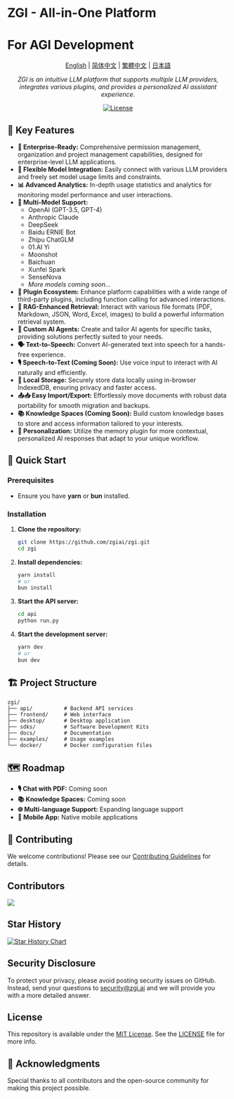 # ZGI - All-in-One Platform
# For AGI Development

<p align="center">
  <a href="./README.md">English</a> |
  <a href="./README_zh-CN.md">简体中文</a> |
  <a href="./README_zh-TW.md">繁體中文</a> |
  <a href="./README_ja.md">日本語</a>
</p>

<p align="center">
  <em>ZGI is an intuitive LLM platform that supports multiple LLM providers, integrates various plugins, and provides a personalized AI assistant experience.</em>
</p>

<p align="center">
   <a href="https://github.com/zgiai/zgi/blob/main/LICENSE">
    <img alt="License" src="https://img.shields.io/github/license/zgiai/zgi">
  </a>
</p>

## 🌟 Key Features

- **👔 Enterprise-Ready:** Comprehensive permission management, organization and project management capabilities, designed for enterprise-level LLM applications.
- **🔗 Flexible Model Integration:** Easily connect with various LLM providers and freely set model usage limits and constraints.
- **📊 Advanced Analytics:** In-depth usage statistics and analytics for monitoring model performance and user interactions.
- **🧠 Multi-Model Support:** 
  - OpenAI (GPT-3.5, GPT-4)
  - Anthropic Claude
  - DeepSeek
  - Baidu ERNIE Bot
  - Zhipu ChatGLM
  - 01.AI Yi
  - Moonshot
  - Baichuan
  - Xunfei Spark
  - SenseNova
  - *More models coming soon...*
- **🔌 Plugin Ecosystem:** Enhance platform capabilities with a wide range of third-party plugins, including function calling for advanced interactions.
- **📄 RAG-Enhanced Retrieval:** Interact with various file formats (PDF, Markdown, JSON, Word, Excel, images) to build a powerful information retrieval system.
- **🤖 Custom AI Agents:** Create and tailor AI agents for specific tasks, providing solutions perfectly suited to your needs.
- **🗣️ Text-to-Speech:** Convert AI-generated text into speech for a hands-free experience.
- **🎙️ Speech-to-Text (Coming Soon):** Use voice input to interact with AI naturally and efficiently.
- **💾 Local Storage:** Securely store data locally using in-browser IndexedDB, ensuring privacy and faster access.
- **📤📥 Easy Import/Export:** Effortlessly move documents with robust data portability for smooth migration and backups.
- **📚 Knowledge Spaces (Coming Soon):** Build custom knowledge bases to store and access information tailored to your interests.
- **👤 Personalization:** Utilize the memory plugin for more contextual, personalized AI responses that adapt to your unique workflow.

## 🚀 Quick Start

### Prerequisites
- Ensure you have **yarn** or **bun** installed.

### Installation

1. **Clone the repository:**
   ```bash
   git clone https://github.com/zgiai/zgi.git
   cd zgi
   ```

2. **Install dependencies:**
   ```bash
   yarn install
   # or
   bun install
   ```

3. **Start the API server:**
   ```bash
   cd api
   python run.py
   ```

4. **Start the development server:**
   ```bash
   yarn dev
   # or
   bun dev
   ```

## 🏗️ Project Structure

```
zgi/
├── api/          # Backend API services
├── frontend/     # Web interface
├── desktop/      # Desktop application
├── sdks/         # Software Development Kits
├── docs/         # Documentation
├── examples/     # Usage examples
└── docker/       # Docker configuration files
```

## 🗺 Roadmap

- **🎙️ Chat with PDF:** Coming soon
- **📚 Knowledge Spaces:** Coming soon
- **🌐 Multi-language Support:** Expanding language support
- **📱 Mobile App:** Native mobile applications

## 🤝 Contributing

We welcome contributions! Please see our [Contributing Guidelines](./docs/CONTRIBUTING.md) for details.

## Contributors

<a href="https://github.com/zgiai/zgi/graphs/contributors">
  <img src="https://contrib.rocks/image?repo=zgiai/zgi" />
</a>

## Star History

[![Star History Chart](https://api.star-history.com/svg?repos=zgiai/zgi&type=Date)](https://star-history.com/#zgiai/zgi&Date)

## Security Disclosure

To protect your privacy, please avoid posting security issues on GitHub. Instead, send your questions to security@zgi.ai and we will provide you with a more detailed answer.

## License

This repository is available under the [MIT License](LICENSE). See the [LICENSE](LICENSE) file for more info.

## 🙏 Acknowledgments

Special thanks to all contributors and the open-source community for making this project possible.